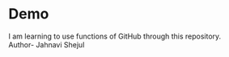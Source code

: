 # Demo
I am learning to use functions of GitHub through this repository.
<br>
Author- Jahnavi Shejul 
